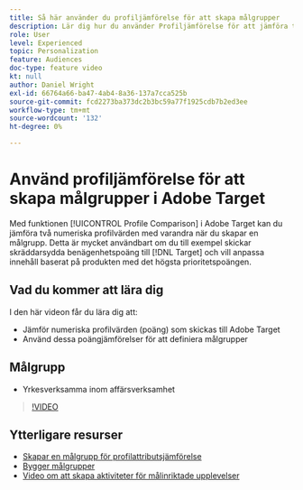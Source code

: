 ```yaml
---
title: Så här använder du profiljämförelse för att skapa målgrupper
description: Lär dig hur du använder Profiljämförelse för att jämföra två numeriska profilvärden med varandra när du skapar en målgrupp.
role: User
level: Experienced
topic: Personalization
feature: Audiences
doc-type: feature video
kt: null
author: Daniel Wright
exl-id: 66764a66-ba47-4ab4-8a36-137a7cca525b
source-git-commit: fcd2273ba373dc2b3bc59a77f1925cdb7b2ed3ee
workflow-type: tm+mt
source-wordcount: '132'
ht-degree: 0%

---
```


# Använd profiljämförelse för att skapa målgrupper i Adobe Target

Med funktionen [!UICONTROL Profile Comparison] i Adobe Target kan du jämföra två numeriska profilvärden med varandra när du skapar en målgrupp. Detta är mycket användbart om du till exempel skickar skräddarsydda benägenhetspoäng till [!DNL Target] och vill anpassa innehåll baserat på produkten med det högsta prioritetspoängen.

## Vad du kommer att lära dig

I den här videon får du lära dig att:

* Jämför numeriska profilvärden (poäng) som skickas till Adobe Target
* Använd dessa poängjämförelser för att definiera målgrupper

## Målgrupp

* Yrkesverksamma inom affärsverksamhet

>[!VIDEO](https://video.tv.adobe.com/v/23218/?quality=12)

## Ytterligare resurser

* [Skapar en målgrupp för profilattributsjämförelse](https://experienceleague.adobe.com/docs/target/using/audiences/create-audiences/creating-a-profile-attribute-comparison-audience.html?lang=en)
* [Bygger målgrupper](https://experienceleague.adobe.com/docs/target/using/audiences/create-audiences/create-audience.html?lang=en)
* [Video om att skapa aktiviteter för målinriktade upplevelser](../activities/create-experience-targeting-activities.md)
